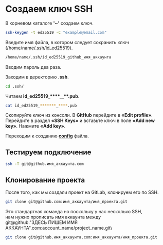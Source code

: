 # Создаем ключ SSH

В корневом каталоге **'~'** создаем ключ.

```bash
ssh-keygen -t ed25519 -C "example@email.com"
```

Введите имя файла, в котором следует сохранить ключ (/home/name/.ssh/id_ed25519).

```bash
/home/name/.ssh/id_ed25519_github_имя_аккаунта
```

Вводим пароль два раза.

Заходим в деректорию **.ssh**.

```bash
cd .ssh/
```

Читаем **id_ed25519\_\*\*\*\*\_\_\*\*.pub**.

```bash
cat id_ed25519_*******_****.pub
```

Скопируйте ключ из консоли.
В **GitHub** перейдите в **«Edit profile»**.
Перейдите в раздел **«SSH Keys»** и вставьте ключ в поле **«Add new key»**.
Нажмите **«Add key»**.

Переходим к созданию **[config](https://github.com/kondaurovvv/settings/blob/main/git/github/config.md)** файла.

## Тестируем подключение

```bash
ssh -T git@github.имя_аккаунта.com
```

## Клонирование проекта

После того, как мы создали проект на GitLab, клонируем его по SSH.

```bash
git clone git@github.com:имя_аккаунта/имя_проекта.git
```

Это стандартная команда но поскольку у нас несколько SSH,\
нам нужно прописать имя аккаунта между\
git@github."ЗДЕСЬ ПИШЕМ ИМЯ АККАУНТА".com:account_name/project_name.git\

```bash
git clone git@github.имя_аккаунта.com:имя_аккаунта/имя_проекта.git
```
